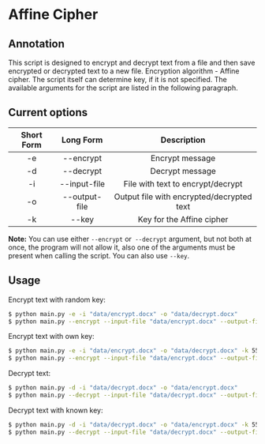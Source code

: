 **Affine Cipher**
==================

Annotation
----------

This script is designed to encrypt and decrypt text from a file and then save encrypted or decrypted text to a new file. Encryption algorithm - Affine cipher. The script itself can determine key, if it is not specified. The available arguments for the script are listed in the following paragraph.

Current options
---------------

| Short Form |   Long Form   |                Description                |
|:----------:|:-------------:|:-----------------------------------------:|
|     -e     |   --encrypt   |              Encrypt message              |
|     -d     |   --decrypt   |              Decrypt message              |
|     -i     |  --input-file |     File with text to encrypt/decrypt     |
|     -o     | --output-file | Output file with encrypted/decrypted text |
|     -k     |     --key     |          Key for the Affine cipher        |

**Note:** You can use either `--encrypt` or` --decrypt` argument, but not both at once, the program will not allow it, also one of the arguments must be present when calling the script. You can also use `--key`.

Usage
-----

Encrypt text with random key:
``` bash
$ python main.py -e -i "data/encrypt.docx" -o "data/decrypt.docx"
$ python main.py --encrypt --input-file "data/encrypt.docx" --output-file "data/decrypt.docx"
```

Encrypt text with own key:
``` bash
$ python main.py -e -i "data/encrypt.docx" -o "data/decrypt.docx" -k 5555
$ python main.py --encrypt --input-file "data/encrypt.docx" --output-file "data/decrypt.docx" --key 5555
```

Decrypt text:
``` bash
$ python main.py -d -i "data/decrypt.docx" -o "data/encrypt.docx"
$ python main.py --decrypt --input-file "data/decrypt.docx" --output-file "data/encrypt.docx"
```

Decrypt text with known key:
``` bash
$ python main.py -d -i "data/decrypt.docx" -o "data/encrypt.docx" -k 5555
$ python main.py --decrypt --input-file "data/decrypt.docx" --output-file "data/encrypt.docx" --key 5555
```
